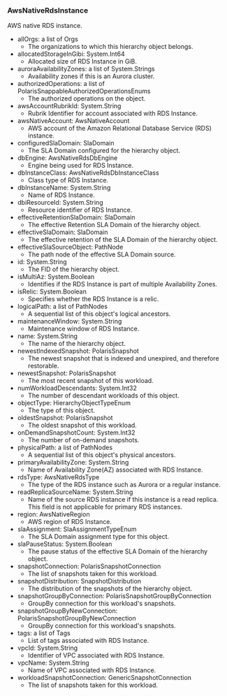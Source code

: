 ### AwsNativeRdsInstance
AWS native RDS instance.

- allOrgs: a list of Orgs
  - The organizations to which this hierarchy object belongs.
- allocatedStorageInGibi: System.Int64
  - Allocated size of RDS Instance in GiB.
- auroraAvailabilityZones: a list of System.Strings
  - Availability zones if this is an Aurora cluster.
- authorizedOperations: a list of PolarisSnappableAuthorizedOperationsEnums
  - The authorized operations on the object.
- awsAccountRubrikId: System.String
  - Rubrik Identifier for account associated with RDS Instance.
- awsNativeAccount: AwsNativeAccount
  - AWS account of the Amazon Relational Database Service (RDS) instance.
- configuredSlaDomain: SlaDomain
  - The SLA Domain configured for the hierarchy object.
- dbEngine: AwsNativeRdsDbEngine
  - Engine being used for RDS Instance.
- dbInstanceClass: AwsNativeRdsDbInstanceClass
  - Class type of RDS Instance.
- dbInstanceName: System.String
  - Name of RDS Instance.
- dbiResourceId: System.String
  - Resource identifier of RDS Instance.
- effectiveRetentionSlaDomain: SlaDomain
  - The effective Retention SLA Domain of the hierarchy object.
- effectiveSlaDomain: SlaDomain
  - The effective retention of the SLA Domain of the hierarchy object.
- effectiveSlaSourceObject: PathNode
  - The path node of the effective SLA Domain source.
- id: System.String
  - The FID of the hierarchy object.
- isMultiAz: System.Boolean
  - Identifies if the RDS Instance is part of multiple Availability Zones.
- isRelic: System.Boolean
  - Specifies whether the RDS Instance is a relic.
- logicalPath: a list of PathNodes
  - A sequential list of this object's logical ancestors.
- maintenanceWindow: System.String
  - Maintenance window of RDS Instance.
- name: System.String
  - The name of the hierarchy object.
- newestIndexedSnapshot: PolarisSnapshot
  - The newest snapshot that is indexed and unexpired, and therefore restorable.
- newestSnapshot: PolarisSnapshot
  - The most recent snapshot of this workload.
- numWorkloadDescendants: System.Int32
  - The number of descendant workloads of this object.
- objectType: HierarchyObjectTypeEnum
  - The type of this object.
- oldestSnapshot: PolarisSnapshot
  - The oldest snapshot of this workload.
- onDemandSnapshotCount: System.Int32
  - The number of on-demand snapshots.
- physicalPath: a list of PathNodes
  - A sequential list of this object's physical ancestors.
- primaryAvailabilityZone: System.String
  - Name of Availability Zone(AZ) associated with RDS Instance.
- rdsType: AwsNativeRdsType
  - The type of the RDS instance such as Aurora or a regular instance.
- readReplicaSourceName: System.String
  - Name of the source RDS instance if this instance is a read replica. This field is not applicable for primary RDS instances.
- region: AwsNativeRegion
  - AWS region of RDS Instance.
- slaAssignment: SlaAssignmentTypeEnum
  - The SLA Domain assignment type for this object.
- slaPauseStatus: System.Boolean
  - The pause status of the effective SLA Domain of the hierarchy object.
- snapshotConnection: PolarisSnapshotConnection
  - The list of snapshots taken for this workload.
- snapshotDistribution: SnapshotDistribution
  - The distribution of the snapshots of the hierarchy object.
- snapshotGroupByConnection: PolarisSnapshotGroupByConnection
  - GroupBy connection for this workload's snapshots.
- snapshotGroupByNewConnection: PolarisSnapshotGroupByNewConnection
  - GroupBy connection for this workload's snapshots.
- tags: a list of Tags
  - List of tags associated with RDS Instance.
- vpcId: System.String
  - Identifier of VPC associated with RDS Instance.
- vpcName: System.String
  - Name of VPC associated with RDS Instance.
- workloadSnapshotConnection: GenericSnapshotConnection
  - The list of snapshots taken for this workload.
